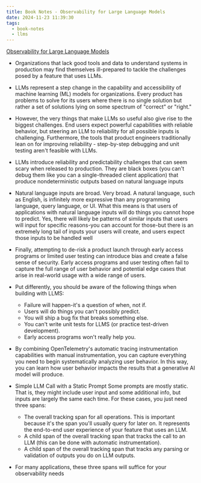 ```yaml
---
title: Book Notes - Observability for Large Language Models
date: 2024-11-23 11:39:30
tags:
  - book-notes
  - llms
---
```


[Observability for Large Language Models](https://www.honeycomb.io/resources/observability-for-llms)

- Organizations that lack good tools and data to understand systems in production may find themselves ill-prepared to tackle the challenges posed by a feature that uses LLMs.

- LLMs represent a step change in the capability and accessibility of machine learning (ML) models for organizations. Every product has problems to solve for its users where there is no single solution but rather a set of solutions lying on some spectrum of "correct" or "right."

- However, the very things that make LLMs so useful also give rise to the biggest challenges. End users expect powerful capabilities with reliable behavior, but steering an LLM to reliability for all possible inputs is challenging. Furthermore, the tools that product engineers traditionally lean on for improving reliability - step-by-step debugging and unit testing aren't feasible with LLMs.
- LLMs introduce reliability and predictability challenges that can seem scary when released to production. They are black boxes (you can't debug them like you can a single-threaded client application) that produce nondeterministic outputs based on natural language inputs

- Natural language inputs are broad. Very broad. A natural language, such as English, is infinitely more expressive than any programming language, query language, or UI. What this means is that users of applications with natural language inputs will do things you cannot hope to predict. Yes, there will likely be patterns of similar inputs that users will input for specific reasons-you can account for those-but there is an extremely long tail of inputs your users will create, and users expect those inputs to be handled well

- Finally, attempting to de-risk a product launch through early access programs or limited user testing can introduce bias and create a false sense of security. Early access programs and user testing often fail to capture the full range of user behavior and potential edge cases that arise in real-world usage with a wide range of users.

- Put differently, you should be aware of the following things when building with LLMS:

  - Failure will happen-it's a question of when, not if.
  - Users will do things you can't possibly predict.
  - You will ship a bug fix that breaks something else.
  - You can't write unit tests for LLMS (or practice test-driven development).
  - Early access programs won't really help you.

- By combining OpenTelemetry's automatic tracing instrumentation capabilities with manual instrumentation, you can capture everything you need to begin systematically analyzing user behavior. In this way, you can learn how user behavior impacts the results that a generative AI model will produce.

- Simple LLM Call with a Static Prompt Some prompts are mostly static. That is, they might include user input and some additional info, but inputs are largely the same each time. For these cases, you just need three spans:
  - The overall tracking span for all operations. This is important because it's the span you'll usually query for later on. It represents the end-to-end user experience of your feature that uses an LLM.
  - A child span of the overall tracking span that tracks the call to an LLM (this can be done with automatic instrumentation).
  - A child span of the overall tracking span that tracks any parsing or validation of outputs you do on LLM outputs.
- For many applications, these three spans will suffice for your observability needs

